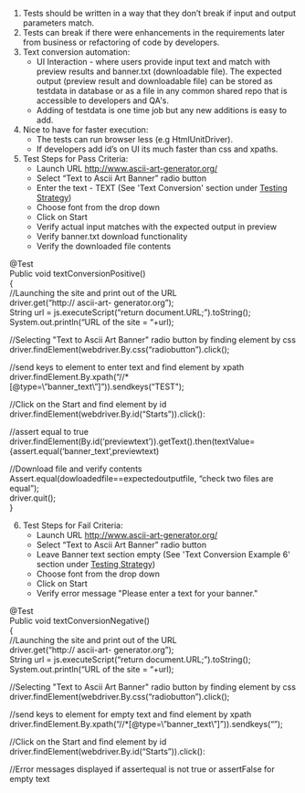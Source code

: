 1. Tests should be written in a way that they don’t break if input and output parameters match.
2. Tests can break if there were enhancements in the requirements later from business or refactoring of code by developers.
3. Text conversion automation:
    * UI Interaction - where users provide input text and match with preview results and banner.txt (downloadable file). The expected           output (preview result and downloadable file) can be stored as testdata in database or as a file in any common shared repo that is         accessible to developers and QA's.
    * Adding of testdata is one time job but any new additions is easy to add.
 4. Nice to have for faster execution: 
    * The tests can run browser less (e.g HtmlUnitDriver). 
    * If developers add id’s on UI its much faster than css and xpaths.
 5. Test Steps for Pass Criteria:
    * Launch URL http://www.ascii-art-generator.org/
    * Select “Text to Ascii Art Banner” radio button
    * Enter the text - TEXT (See 'Text Conversion' section under [Testing Strategy](./Testing-Strategy.md))
    * Choose font from the drop down 
    * Click on Start
    * Verify actual input matches with the expected output in preview
    * Verify banner.txt download functionality
    * Verify the downloaded file contents
    
@Test</br>
Public void textConversionPositive()</br>
{</br>
//Launching the site and print out of the URL</br>
driver.get(“http:// ascii-art- generator.org”);</br>
String url = js.executeScript(“return document.URL;”).toString();</br>
System.out.println(“URL of the site = “+url);</br>

//Selecting "Text to Ascii Art Banner" radio button by finding element by css</br>
driver.findElement(webdriver.By.css(“radiobutton”).click();</br>

//send keys to element to enter text and find element by xpath</br>
driver.findElement.By.xpath(“//*[@type=\”banner_text\”]”)).sendkeys(“TEST");</br>

//Click on the Start and find element by id</br>
driver.findElement(webdriver.By.id(“Starts”)).click():</br>

//assert equal to true</br>
driver.findElement(By.id(‘previewtext’)).getText().then(textValue={assert.equal(‘banner_text’,previewtext)</br>

//Download file and verify contents</br>
Assert.equal(dowloadedfile==expectedoutputfile, “check two files are equal”);</br>
driver.quit();</br>
}
    
6. Test Steps for Fail Criteria:
    * Launch URL http://www.ascii-art-generator.org/
    * Select “Text to Ascii Art Banner” radio button
    * Leave Banner text section empty (See 'Text Conversion Example 6' section under [Testing Strategy](./Testing-Strategy.md))
    * Choose font from the drop down 
    * Click on Start
    * Verify error message "Please enter a text for your banner."
 
@Test</br>
Public void textConversionNegative()</br>
{</br>
//Launching the site and print out of the URL</br>
driver.get(“http:// ascii-art- generator.org”);</br>
String url = js.executeScript(“return document.URL;”).toString();</br>
System.out.println(“URL of the site = “+url);</br>

//Selecting "Text to Ascii Art Banner" radio button by finding element by css</br>
driver.findElement(webdriver.By.css(“radiobutton”).click();</br>

//send keys to element for empty text and find element by xpath</br>
driver.findElement.By.xpath(“//*[@type=\”banner_text\”]”)).sendkeys(“”);</br>

//Click on the Start and find element by id</br>
driver.findElement(webdriver.By.id(“Starts”)).click():</br>

//Error messages displayed if assertequal is not true or assertFalse for empty text
